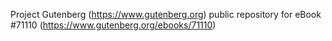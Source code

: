 Project Gutenberg (https://www.gutenberg.org) public repository for
eBook #71110 (https://www.gutenberg.org/ebooks/71110)
